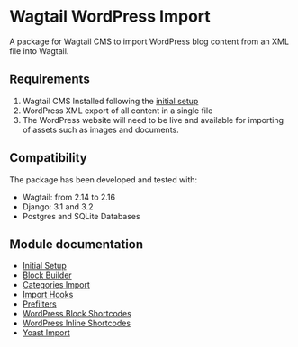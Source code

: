 # Wagtail WordPress Import

A package for Wagtail CMS to import WordPress blog content from an XML file into Wagtail.

## Requirements

1. Wagtail CMS Installed following the [initial setup](https://docs.wagtail.io/en/stable/getting_started/index.html)
2. WordPress XML export of all content in a single file
3. The WordPress website will need to be live and available for importing of assets such as images and documents.

## Compatibility

The package has been developed and tested with:

- Wagtail: from 2.14 to 2.16
- Django: 3.1 and 3.2
- Postgres and SQLite Databases

## Module documentation

- [Initial Setup](https://github.com/torchbox/wagtail-wordpress-import#wagtail-wordpress-import)
- [Block Builder](https://github.com/torchbox/wagtail-wordpress-import/blob/main/docs/blockbuilder.md)
- [Categories Import](https://github.com/torchbox/wagtail-wordpress-import/blob/main/docs/categories.md)
- [Import Hooks](https://github.com/torchbox/wagtail-wordpress-import/blob/main/docs/import_hooks.md)
- [Prefilters](https://github.com/torchbox/wagtail-wordpress-import/blob/main/docs/prefilters.md)
- [WordPress Block Shortcodes](https://github.com/torchbox/wagtail-wordpress-import/blob/main/docs/block_shortcodes.md)
- [WordPress Inline Shortcodes](https://github.com/torchbox/wagtail-wordpress-import/blob/main/docs/inline_shortcodes.md)
- [Yoast Import](https://github.com/torchbox/wagtail-wordpress-import/blob/main/docs/yoast.md)
